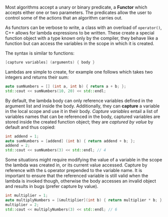 Most algorithms accept a unary or binary predicate, a **Functor** which accepts either one or two parameters. The predicates allow the user to control some of the actions that an algorithm carries out.

As functors can be verbose to write, a class with an overload of `operator()`, C++ allows for lambda expressions to be written. These create a special function object with a type known only by the compiler, they behave like a function but can access the variables in the scope in which it is created.

The syntax is similar to functions:

```cpp
[capture variables] (arguments) { body }
```

Lambdas are simple to create, for example one follows which takes two integers and returns their sum:

```cpp
auto sumNumbers = [] (int a, int b) { return a + b; };
std::cout << sumNumbers(10, 20) << std::endl;
```

By default, the lambda body can only reference variables defined in the argument list and inside the body. Additionally, they can **capture** a variable in the local scope and use it in their body. *Capture variables* entail a list of variables names that can be referenced in the body, captured variables are stored inside the created function object; they are *captured by value* by default and thus copied:

```cpp
int addend = 1;
auto sumNumbers = [addend] (int b) { return addend + b; };
addend = 2;
std::cout << sumNumbers(3) << std::endl; // 4
```

Some situations might require modifying the value of a variable in the scope the lambda was created in, or its current value accessed. Capture by reference with the `&` operator prepended to the variable name. It is important to ensure that the referenced variable is still valid when the lambda is invoked though, otherwise the body accesses an invalid object and results in bugs (prefer capture by value).

```cpp
int multiplier = 1;
auto multiplyNumbers = [&multiplier](int b) { return multiplier * b; };
multiplier = 2;
std::cout << multiplyNumbers(3) << std::endl; // 6
```

